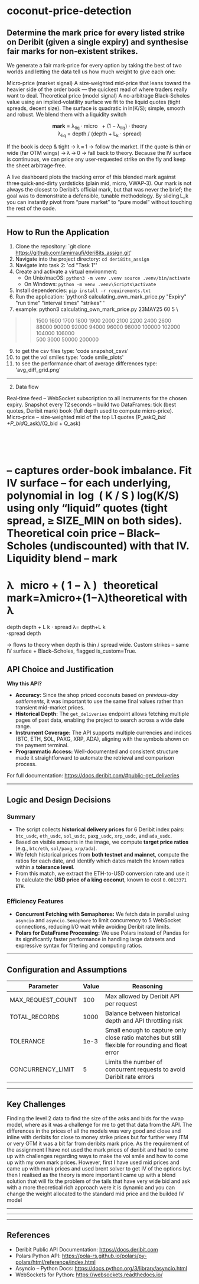 # coconut-price-detection

## Determine the mark price for every listed strike on Deribit (given a single expiry) and synthesise fair marks for non‑existent strikes.

We generate a fair mark‑price for every option by taking the best of two worlds and letting the data tell us how much weight to give each one:

Micro‑price (market signal)
A size‑weighted mid‑price that leans toward the heavier side of the order book — the quickest read of where traders really want to deal.
Theoretical price (model signal)
A no‑arbitrage Black‑Scholes value using an implied‑volatility surface we fit to the liquid quotes (tight spreads, decent size).
The surface is quadratic in ln(K/S); simple, smooth and robust.
We blend them with a liquidity switch

<p align="center">
  <strong>mark</strong> = &lambda;<sub>liq</sub> &middot; micro  
  &nbsp;&nbsp;+ (1 − &lambda;<sub>liq</sub>) &middot; theory  
  <br>
  &lambda;<sub>liq</sub> = depth / (depth + L<sub>k</sub> &middot; spread)
</p>

 
If the book is deep & tight → λ ≈ 1 → follow the market.
If the quote is thin or wide (far OTM wings) → λ → 0 → fall back to theory.
Because the IV surface is continuous, we can price any user‑requested strike on the fly and keep the sheet arbitrage‑free.

A live dashboard plots the tracking error of this blended mark against three quick‑and‑dirty yardsticks (plain mid, micro, VWAP‑3). Our mark is not always the closest to Deribit’s official mark, but that was never the brief; the goal was to demonstrate a defensible, tunable methodology. By sliding L_k you can instantly pivot from “pure market” to “pure model” without touching the rest of the code.

---

## How to Run the Application

1. Clone the repository: `git clone https://github.com/amirraufi/deri8its_assign.git'
2. Navigate into the project directory: `cd deri8its_assign`
3. Navigate into task 2: 'cd "Task 1"'
5. Create and activate a virtual environment:
   - On Unix/macOS: `python3 -m venv .venv source .venv/bin/activate `
   - On Windows: `python -m venv .venv\Scripts\activate`
6. Install dependencies: `pip install -r requirements.txt`
7. Run the application: `python3 calculating_own_mark_price.py "Expiry" "run time" "interval times" "strikes" '
8. example: python3 calculating_own_mark_price.py 23MAY25 60 5 \
> >   1500 1600 1700 1800 1900 2000 2100 2200 2400 2600 \
> >   88000 90000 92000 94000 96000 98000 100000 102000 104000 106000 \
> >   500 3000 50000 200000
9. to get the csv files type: 'code snapshot_csvs'
10. to get the vol smiles type: 'code smile_plots'
11. to see the performance chart of average differences type: 'avg_diff_grid.png'



---
2. Data flow

Real‑time feed – WebSocket subscription to all instruments for the chosen expiry.
Snapshot every T2 seconds – build two DataFrames:
tick (best quotes, Deribit mark)
book (full depth used to compute micro‑price).
Micro‑price – size‑weighted mid of the top L1 quotes
(P_ask*Q_bid +P_bid*Q_ask)/(Q_bid + Q_ask)


​	
 
​	
 
– captures order‑book imbalance.
Fit IV surface – for each underlying, polynomial in 
log
⁡
(
K
/
S
)
log(K/S) using only “liquid” quotes (tight spread, ≥ SIZE_MIN on both sides).
Theoretical coin price – Black–Scholes (undiscounted) with that IV.
Liquidity blend –
mark
=
λ
 
micro
+
(
1
−
λ
)
 
theoretical
mark=λmicro+(1−λ)theoretical
with
λ
=
depth
depth
+
L
k
⋅
spread
λ= 
depth+L 
k
​	
 ⋅spread
depth
​	
 
→ flows to theory when depth is thin / spread wide.
Custom strikes – same IV surface + Black–Scholes, flagged is_custom=True.

## API Choice and Justification



**Why this API?**

- **Accuracy:** Since the shop priced coconuts based on *previous-day settlements*, it was important to use the same final values rather than transient mid-market prices.
- **Historical Depth:** The `get_deliveries` endpoint allows fetching multiple pages of past data, enabling the project to search across a wide date range.
- **Instrument Coverage:** The API supports multiple currencies and indices (BTC, ETH, SOL, PAXG, XRP, ADA), aligning with the symbols shown on the payment terminal.
- **Programmatic Access:** Well-documented and consistent structure made it straightforward to automate the retrieval and comparison process.

For full documentation: https://docs.deribit.com/#public-get_deliveries


---

## Logic and Design Decisions

### Summary

- The script collects **historical delivery prices** for 6 Deribit index pairs: `btc_usdc`, `eth_usdc`, `sol_usdc`, `paxg_usdc`, `xrp_usdc`, and `ada_usdc`.
- Based on visible amounts in the image, we compute **target price ratios** (e.g., `btc/eth`, `sol/paxg`, `xrp/ada`).
- We fetch historical prices from **both testnet and mainnet**, compute the ratios for each date, and identify which dates match the known ratios within a **tolerance level**.
- From this match, we extract the ETH-to-USD conversion rate and use it to calculate the **USD price of a king coconut**, known to cost `0.0013371 ETH`.

### Efficiency Features

- **Concurrent Fetching with Semaphores:** We fetch data in parallel using `asyncio` and `asyncio.Semaphore` to limit concurrency to 5 WebSocket connections, reducing I/O wait while avoiding Deribit rate limits.
- **Polars for DataFrame Processing:** We use Polars instead of Pandas for its significantly faster performance in handling large datasets and expressive syntax for filtering and computing ratios.

---

## Configuration and Assumptions

| Parameter           | Value        | Reasoning |
|---------------------|--------------|-----------|
| MAX_REQUEST_COUNT   | 100          | Max allowed by Deribit API per request |
| TOTAL_RECORDS       | 1000         | Balance between historical depth and API throttling risk |
| TOLERANCE           | 1e-3         | Small enough to capture only close ratio matches but still flexible for rounding and float error |
| CONCURRENCY_LIMIT   | 5            | Limits the number of concurrent requests to avoid Deribit rate errors |

---

## Key Challenges

Finding the level 2 data to find the size of the asks and bids for the vwap model, where as it was a challenge for me to get that data from the API. The differences in the prices of all the models was very good and close and inline with deribits for close to money strike prices but for further very ITM or very OTM it was a bit far from deribits mark price. As the requirement of the assignment I have not used the mark prices of deribit and had to come up with challenges regarding ways to make the vol smile and how to come up with my own mark prices. However, first I have used mid prices and came up with mark prices and used brent solver to get IV of the options byt then I realised as the theory is more important I came up with a blend solution that will fix the problem of the tails that have very wide bid and ask with a more theoretical rich approach were it is dynamic and you can change the weight allocated to the standard mid price and the builded IV model

---


---


---

## References

- Deribit Public API Documentation: https://docs.deribit.com
- Polars Python API: https://pola-rs.github.io/polars/py-polars/html/reference/index.html
- Asyncio – Python Docs: https://docs.python.org/3/library/asyncio.html
- WebSockets for Python: https://websockets.readthedocs.io/

